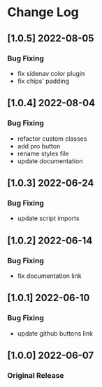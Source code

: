 # Change Log

## [1.0.5] 2022-08-05
### Bug Fixing
- fix sidenav color plugin
- fix chips' padding

## [1.0.4] 2022-08-04
### Bug Fixing
- refactor custom classes
- add pro button
- rename styles file
- update documentation

## [1.0.3] 2022-06-24
### Bug Fixing
- update script imports

## [1.0.2] 2022-06-14
### Bug Fixing
- fix documentation link

## [1.0.1] 2022-06-10
### Bug Fixing
- update github buttons link

## [1.0.0] 2022-06-07
### Original Release